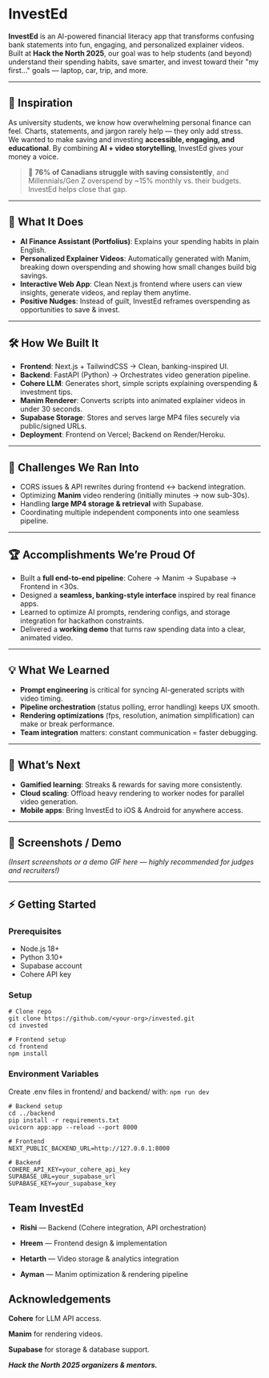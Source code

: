 # InvestEd

**InvestEd** is an AI-powered financial literacy app that transforms confusing bank statements into fun, engaging, and personalized explainer videos.  
Built at **Hack the North 2025**, our goal was to help students (and beyond) understand their spending habits, save smarter, and invest toward their "my first..." goals — laptop, car, trip, and more.

---

## 🚀 Inspiration
As university students, we know how overwhelming personal finance can feel. Charts, statements, and jargon rarely help — they only add stress.  
We wanted to make saving and investing **accessible, engaging, and educational**. By combining **AI + video storytelling**, InvestEd gives your money a voice.

> 🧾 **76% of Canadians struggle with saving consistently**, and Millennials/Gen Z overspend by ~15% monthly vs. their budgets.  
InvestEd helps close that gap.

---

## 🤖 What It Does
- **AI Finance Assistant (Portfolius)**: Explains your spending habits in plain English.  
- **Personalized Explainer Videos**: Automatically generated with Manim, breaking down overspending and showing how small changes build big savings.  
- **Interactive Web App**: Clean Next.js frontend where users can view insights, generate videos, and replay them anytime.  
- **Positive Nudges**: Instead of guilt, InvestEd reframes overspending as opportunities to save & invest.  

---

## 🛠️ How We Built It
- **Frontend**: Next.js + TailwindCSS → Clean, banking-inspired UI.  
- **Backend**: FastAPI (Python) → Orchestrates video generation pipeline.  
- **Cohere LLM**: Generates short, simple scripts explaining overspending & investment tips.  
- **Manim Renderer**: Converts scripts into animated explainer videos in under 30 seconds.  
- **Supabase Storage**: Stores and serves large MP4 files securely via public/signed URLs.  
- **Deployment**: Frontend on Vercel; Backend on Render/Heroku.  

---

## 🧗 Challenges We Ran Into
- CORS issues & API rewrites during frontend ↔ backend integration.  
- Optimizing **Manim** video rendering (initially minutes → now sub-30s).  
- Handling **large MP4 storage & retrieval** with Supabase.  
- Coordinating multiple independent components into one seamless pipeline.  

---

## 🏆 Accomplishments We’re Proud Of
- Built a **full end-to-end pipeline**: Cohere → Manim → Supabase → Frontend in <30s.  
- Designed a **seamless, banking-style interface** inspired by real finance apps.  
- Learned to optimize AI prompts, rendering configs, and storage integration for hackathon constraints.  
- Delivered a **working demo** that turns raw spending data into a clear, animated video.  

---

## 💡 What We Learned
- **Prompt engineering** is critical for syncing AI-generated scripts with video timing.  
- **Pipeline orchestration** (status polling, error handling) keeps UX smooth.  
- **Rendering optimizations** (fps, resolution, animation simplification) can make or break performance.  
- **Team integration** matters: constant communication = faster debugging.  

---

## 🔮 What’s Next
- **Gamified learning**: Streaks & rewards for saving more consistently.  
- **Cloud scaling**: Offload heavy rendering to worker nodes for parallel video generation.  
- **Mobile apps**: Bring InvestEd to iOS & Android for anywhere access.  

---

## 📸 Screenshots / Demo
*(Insert screenshots or a demo GIF here — highly recommended for judges and recruiters!)*  

---

## ⚡ Getting Started

### Prerequisites
- Node.js 18+  
- Python 3.10+  
- Supabase account  
- Cohere API key  

### Setup
```
# Clone repo
git clone https://github.com/<your-org>/invested.git
cd invested

# Frontend setup
cd frontend
npm install
```

### Environment Variables

Create .env files in frontend/ and backend/ with:
```npm run dev```
```
# Backend setup
cd ../backend
pip install -r requirements.txt
uvicorn app:app --reload --port 8000
```
```
# Frontend
NEXT_PUBLIC_BACKEND_URL=http://127.0.0.1:8000
```
```
# Backend
COHERE_API_KEY=your_cohere_api_key
SUPABASE_URL=your_supabase_url
SUPABASE_KEY=your_supabase_key
```

## Team InvestEd

- **Rishi** — Backend (Cohere integration, API orchestration)

- **Hreem** — Frontend design & implementation

- **Hetarth** — Video storage & analytics integration

- **Ayman** — Manim optimization & rendering pipeline

## Acknowledgements

**Cohere**
 for LLM API access.

**Manim**
 for rendering videos.

**Supabase**
 for storage & database support.

***Hack the North 2025 organizers & mentors.***

